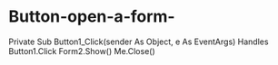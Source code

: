# Button-open-a-form-
  Private Sub Button1_Click(sender As Object, e As EventArgs) Handles Button1.Click
        Form2.Show()
        Me.Close()
